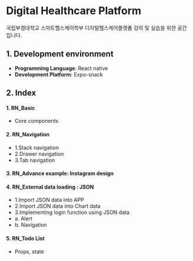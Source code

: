 # Digital Healthcare Platform
국립부경대학교 스마트헬스케어학부 디지털헬스케어플랫폼 강의 및 실습을 위한 공간 입니다.

## 1. Development environment
- **Programming Language**: React native
- **Development Platform**: Expo-snack

## 2. Index
#### 1. RN_Basic
- Core components
#### 2. RN_Navigation
- 1.Stack navigation
- 2.Drawer navigation
- 3.Tab navigation
#### 3. RN_Advance example: Instagram design
#### 4. RN_External data loading : JSON 
- 1.Import JSON data into APP
- 2.Import JSON data into Chart data
- 3.Implementing login function using JSON data
 - a. Alert
 - b. Navigation
#### 5. RN_Todo List 
- Props, state